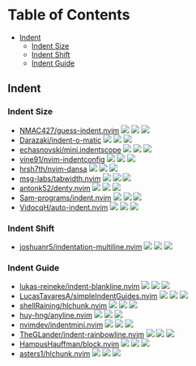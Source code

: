 # Table of Contents

<!-- toc -->

- [Indent](#indent)
  * [Indent Size](#indent-size)
  * [Indent Shift](#indent-shift)
  * [Indent Guide](#indent-guide)

<!-- tocstop -->

## Indent

### Indent Size

- [NMAC427/guess-indent.nvim](https://github.com/NMAC427/guess-indent.nvim) ![](https://img.shields.io/github/stars/NMAC427/guess-indent.nvim) ![](https://img.shields.io/github/last-commit/NMAC427/guess-indent.nvim) ![](https://img.shields.io/github/commit-activity/y/NMAC427/guess-indent.nvim)
- [Darazaki/indent-o-matic](https://github.com/Darazaki/indent-o-matic) ![](https://img.shields.io/github/stars/Darazaki/indent-o-matic) ![](https://img.shields.io/github/last-commit/Darazaki/indent-o-matic) ![](https://img.shields.io/github/commit-activity/y/Darazaki/indent-o-matic)
- [echasnovski/mini.indentscope](https://github.com/echasnovski/mini.indentscope) ![](https://img.shields.io/github/stars/echasnovski/mini.indentscope) ![](https://img.shields.io/github/last-commit/echasnovski/mini.indentscope) ![](https://img.shields.io/github/commit-activity/y/echasnovski/mini.indentscope)
- [vine91/nvim-indentconfig](https://github.com/vine91/nvim-indentconfig) ![](https://img.shields.io/github/stars/vine91/nvim-indentconfig) ![](https://img.shields.io/github/last-commit/vine91/nvim-indentconfig) ![](https://img.shields.io/github/commit-activity/y/vine91/nvim-indentconfig)
- [hrsh7th/nvim-dansa](https://github.com/hrsh7th/nvim-dansa) ![](https://img.shields.io/github/stars/hrsh7th/nvim-dansa) ![](https://img.shields.io/github/last-commit/hrsh7th/nvim-dansa) ![](https://img.shields.io/github/commit-activity/y/hrsh7th/nvim-dansa)
- [msg-labs/tabwidth.nvim](https://github.com/msg-labs/tabwidth.nvim) ![](https://img.shields.io/github/stars/msg-labs/tabwidth.nvim) ![](https://img.shields.io/github/last-commit/msg-labs/tabwidth.nvim) ![](https://img.shields.io/github/commit-activity/y/msg-labs/tabwidth.nvim)
- [antonk52/denty.nvim](https://github.com/antonk52/denty.nvim) ![](https://img.shields.io/github/stars/antonk52/denty.nvim) ![](https://img.shields.io/github/last-commit/antonk52/denty.nvim) ![](https://img.shields.io/github/commit-activity/y/antonk52/denty.nvim)
- [Sam-programs/indent.nvim](https://github.com/Sam-programs/indent.nvim) ![](https://img.shields.io/github/stars/Sam-programs/indent.nvim) ![](https://img.shields.io/github/last-commit/Sam-programs/indent.nvim) ![](https://img.shields.io/github/commit-activity/y/Sam-programs/indent.nvim)
- [VidocqH/auto-indent.nvim](https://github.com/VidocqH/auto-indent.nvim) ![](https://img.shields.io/github/stars/VidocqH/auto-indent.nvim) ![](https://img.shields.io/github/last-commit/VidocqH/auto-indent.nvim) ![](https://img.shields.io/github/commit-activity/y/VidocqH/auto-indent.nvim)

### Indent Shift

- [joshuanr5/indentation-multiline.nvim](https://github.com/joshuanr5/indentation-multiline.nvim) ![](https://img.shields.io/github/stars/joshuanr5/indentation-multiline.nvim) ![](https://img.shields.io/github/last-commit/joshuanr5/indentation-multiline.nvim) ![](https://img.shields.io/github/commit-activity/y/joshuanr5/indentation-multiline.nvim)

### Indent Guide

- [lukas-reineke/indent-blankline.nvim](https://github.com/lukas-reineke/indent-blankline.nvim) ![](https://img.shields.io/github/stars/lukas-reineke/indent-blankline.nvim) ![](https://img.shields.io/github/last-commit/lukas-reineke/indent-blankline.nvim) ![](https://img.shields.io/github/commit-activity/y/lukas-reineke/indent-blankline.nvim)
- [LucasTavaresA/simpleIndentGuides.nvim](https://github.com/LucasTavaresA/simpleIndentGuides.nvim) ![](https://img.shields.io/github/stars/LucasTavaresA/simpleIndentGuides.nvim) ![](https://img.shields.io/github/last-commit/LucasTavaresA/simpleIndentGuides.nvim) ![](https://img.shields.io/github/commit-activity/y/LucasTavaresA/simpleIndentGuides.nvim)
- [shellRaining/hlchunk.nvim](https://github.com/shellRaining/hlchunk.nvim) ![](https://img.shields.io/github/stars/shellRaining/hlchunk.nvim) ![](https://img.shields.io/github/last-commit/shellRaining/hlchunk.nvim) ![](https://img.shields.io/github/commit-activity/y/shellRaining/hlchunk.nvim)
- [huy-hng/anyline.nvim](https://github.com/huy-hng/anyline.nvim) ![](https://img.shields.io/github/stars/huy-hng/anyline.nvim) ![](https://img.shields.io/github/last-commit/huy-hng/anyline.nvim) ![](https://img.shields.io/github/commit-activity/y/huy-hng/anyline.nvim)
- [nvimdev/indentmini.nvim](https://github.com/nvimdev/indentmini.nvim) ![](https://img.shields.io/github/stars/nvimdev/indentmini.nvim) ![](https://img.shields.io/github/last-commit/nvimdev/indentmini.nvim) ![](https://img.shields.io/github/commit-activity/y/nvimdev/indentmini.nvim)
- [TheGLander/indent-rainbowline.nvim](https://github.com/TheGLander/indent-rainbowline.nvim) ![](https://img.shields.io/github/stars/TheGLander/indent-rainbowline.nvim) ![](https://img.shields.io/github/last-commit/TheGLander/indent-rainbowline.nvim) ![](https://img.shields.io/github/commit-activity/y/TheGLander/indent-rainbowline.nvim)
- [HampusHauffman/block.nvim](https://github.com/HampusHauffman/block.nvim) ![](https://img.shields.io/github/stars/HampusHauffman/block.nvim) ![](https://img.shields.io/github/last-commit/HampusHauffman/block.nvim) ![](https://img.shields.io/github/commit-activity/y/HampusHauffman/block.nvim)
- [asters1/hlchunk.nvim](https://github.com/asters1/hlchunk.nvim) ![](https://img.shields.io/github/stars/asters1/hlchunk.nvim) ![](https://img.shields.io/github/last-commit/asters1/hlchunk.nvim) ![](https://img.shields.io/github/commit-activity/y/asters1/hlchunk.nvim)
